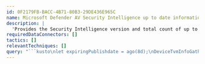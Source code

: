 ```yaml
---
id: 0F2179FB-BACC-4B71-80B3-29DE436E965C
name: Microsoft Defender AV Security Intelligence up to date information
description: |
  'Provides the Security Intelligence version and total count of up to date devices, not up to date devices and count of devices whose status is not available relevant to the security intelligence version.'
requiredDataConnectors: []
tactics: []
relevantTechniques: []
query: "```kusto\nlet expiringPublishdate = ago(8d);\nDeviceTvmInfoGathering\n| extend DataRefreshTimestamp = Timestamp, \nAvIsSignatureUpToDateTemp = tostring(AdditionalFields.AvIsSignatureUptoDate),\nAvSignatureDataRefreshTime = todatetime(AdditionalFields.AvSignatureDataRefreshTime), \nAvSignaturePublishTime = todatetime(AdditionalFields.AvSignaturePublishTime),\nAvSignatureVersion =  tostring(AdditionalFields.AvSignatureVersion)  \n| extend AvIsSignatureUpToDate = iif(((((isempty(AvIsSignatureUpToDateTemp)\nor (isnull(AvSignatureDataRefreshTime)))\nor (isnull(AvSignaturePublishTime)))\nor (AvSignaturePublishTime < expiringPublishdate))\nor (AvIsSignatureUpToDateTemp == True\nand AvSignaturePublishTime < expiringPublishdate)), \"Unknown\", tostring(AvIsSignatureUpToDateTemp))\n| extend AvSecurityIntelVersion = iif(AvSignatureVersion == \"\", \"Unknown\", AvSignatureVersion)\n| project DeviceId, DeviceName, OSPlatform, AvSecurityIntelVersion,  DataRefreshTimestamp, AvIsSignatureUpToDate, AvSignaturePublishTime, AvSignatureDataRefreshTime\n| summarize DeviceCount = count(), DataRefreshTimestamp = max(DataRefreshTimestamp), SecurityIntelUpToDateDeviceCount = countif(AvIsSignatureUpToDate == \"true\"), SecurityIntelNotUpToDateDeviceCount = countif(AvIsSignatureUpToDate == \"false\"), SecurityIntelNotAvailableDeviceCount = countif(AvIsSignatureUpToDate == \"Unknown\") by OSPlatform,AvSecurityIntelVersion\n```"
---
```


